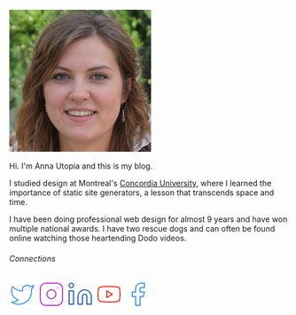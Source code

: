 ![Picture of nonexistent person](../.poco/demo/anna-256x256.jpg)

Hi. I'm Anna Utopia and this is my blog.

I studied design at Montreal's [Concordia University](https://www.concordia.ca/),
where I learned the importance of static site generators, a lesson
that transcends space and time.

I have been doing professional web design for almost 9 years 
and have won multiple national awards. I have two rescue dogs and
can often be found online watching those heartending Dodo videos.


###### Connections

[![Twitter logo](../.poco/img/twitter-24px-blue-outline.svg)](https://www.twitter.com) [![Instagram logo](../.poco/img/instagram-24px-magenta-outline.svg)](https://www.instagram.com)   [![LinkedIn](../.poco/img/linkedin-24px-blue-outline.svg)](https://linkedin.com/)  [![YouTube logo](../.poco/img/youtube-24px-red-outline.svg)](https://youtube.com)  [![Facebook logo](../.poco/img/facebook-24px-blue-outline.svg)](https://facebook.com/)   

